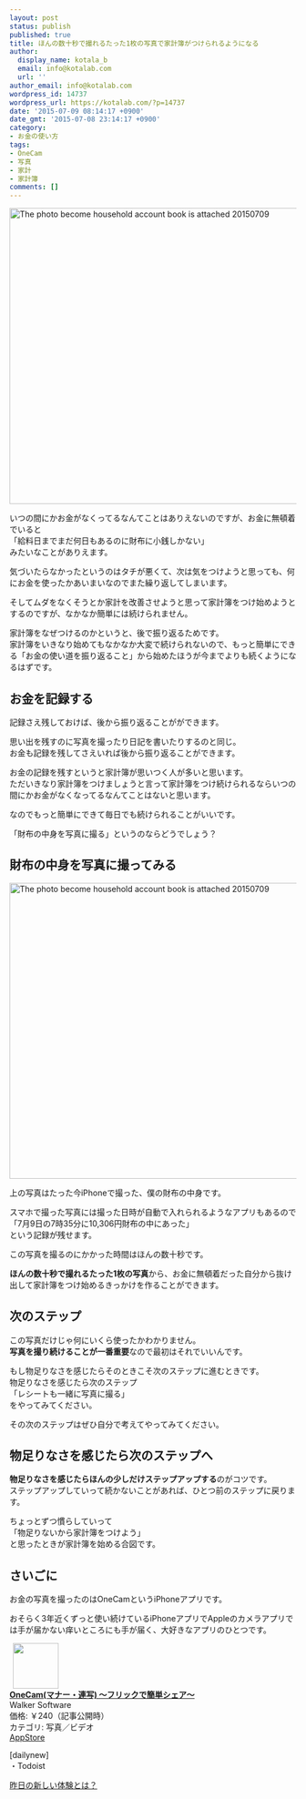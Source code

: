 ```yaml
---
layout: post
status: publish
published: true
title: ほんの数十秒で撮れるたった1枚の写真で家計簿がつけられるようになる
author:
  display_name: kotala_b
  email: info@kotalab.com
  url: ''
author_email: info@kotalab.com
wordpress_id: 14737
wordpress_url: https://kotalab.com/?p=14737
date: '2015-07-09 08:14:17 +0900'
date_gmt: '2015-07-08 23:14:17 +0900'
category:
- お金の使い方
tags:
- OneCam
- 写真
- 家計
- 家計簿
comments: []
---
```

<p><img src="https://kotalab.com/wp-content/uploads/2015/07/the-photo-become-household-account-book-is-attached_20150709.jpg" alt="The photo become household account book is attached 20150709" width="780" height ="520" class="aligncenter size-large" /></p>
<p>いつの間にかお金がなくってるなんてことはありえないのですが、お金に無頓着でいると<br />
「給料日までまだ何日もあるのに財布に小銭しかない」<br />
みたいなことがありえます。</p>
<p>気づいたらなかったというのはタチが悪くて、次は気をつけようと思っても、何にお金を使ったかあいまいなのでまた繰り返してしまいます。</p>
<p>そしてムダをなくそうとか家計を改善させようと思って家計簿をつけ始めようとするのですが、なかなか簡単には続けられません。</p>
<p>家計簿をなぜつけるのかというと、後で振り返るためです。<br />
家計簿をいきなり始めてもなかなか大変で続けられないので、もっと簡単にできる「お金の使い道を振り返ること」から始めたほうが今までよりも続くようになるはずです。</p>
<!--more-->
<h2>お金を記録する</h2>
<p>記録さえ残しておけば、後から振り返ることがができます。</p>
<p>思い出を残すのに写真を撮ったり日記を書いたりするのと同じ。<br />
お金も記録を残してさえいれば後から振り返ることができます。</p>
<p>お金の記録を残すというと家計簿が思いつく人が多いと思います。<br />
ただいきなり家計簿をつけましょうと言って家計簿をつけ続けられるならいつの間にかお金がなくなってるなんてことはないと思います。</p>
<p>なのでもっと簡単にできて毎日でも続けられることがいいです。</p>
<p>「財布の中身を写真に撮る」というのならどうでしょう？</p>
<h2>財布の中身を写真に撮ってみる</h2>
<p><img src="https://kotalab.com/wp-content/uploads/2015/07/the-photo-become-household-account-book-is-attached_20150709.jpg" alt="The photo become household account book is attached 20150709" width="780" height ="520" class="aligncenter size-large" /></p>
<p>上の写真はたった今iPhoneで撮った、僕の財布の中身です。</p>
<p>スマホで撮った写真には撮った日時が自動で入れられるようなアプリもあるので<br />
「7月9日の7時35分に10,306円財布の中にあった」<br />
という記録が残せます。</p>
<p>この写真を撮るのにかかった時間はほんの数十秒です。</p>
<p><strong>ほんの数十秒で撮れるたった1枚の写真</strong>から、お金に無頓着だった自分から抜け出して家計簿をつけ始めるきっかけを作ることができます。</p>
<h2>次のステップ</h2>
<p>この写真だけじゃ何にいくら使ったかわかりません。<br />
<strong>写真を撮り続けることが一番重要</strong>なので最初はそれでいいんです。</p>
<p>もし物足りなさを感じたらそのときこそ次のステップに進むときです。<br />
物足りなさを感じたら次のステップ<br />
「レシートも一緒に写真に撮る」<br />
をやってみてください。</p>
<p>その次のステップはぜひ自分で考えてやってみてください。</p>
<h2>物足りなさを感じたら次のステップへ</h2>
<p><strong>物足りなさを感じたらほんの少しだけステップアップする</strong>のがコツです。<br />
ステップアップしていって続かないことがあれば、ひとつ前のステップに戻ります。</p>
<p>ちょっとずつ慣らしていって<br />
「物足りないから家計簿をつけよう」<br />
と思ったときが家計簿を始める合図です。</p>
<h2>さいごに</h2>
<p>お金の写真を撮ったのはOneCamというiPhoneアプリです。</p>
<p>おそらく3年近くずっと使い続けているiPhoneアプリでAppleのカメラアプリでは手が届かない痒いところにも手が届く、大好きなアプリのひとつです。</p>
<div class="applink">
<div class="applinkimg"><a href="https://itunes.apple.com/jp/app/onecam-mana-lian-xie-furikkude/id422845617?mt=8&uo=4&at=10l4yU" rel="nofollow" target="_blank"><img hspace="6" src="http://is3.mzstatic.com/image/pf/us/r30/Purple3/v4/c2/39/a0/c239a09b-69ad-a36a-c90d-efb32f92b3bc/mzl.yomyaokm.png" width="80" /></a></div>
<div class="applinktext">
<div class="applinktitle"><strong><a href="https://itunes.apple.com/jp/app/onecam-mana-lian-xie-furikkude/id422845617?mt=8&uo=4&at=10l4yU" rel="nofollow" target="_blank">OneCam(マナー・連写) 〜フリックで簡単シェア〜</a></strong></div>
<div class="applinkinfo">Walker Software</div>
<div class="applinkinfo">価格: ￥240（記事公開時）</div>
<div class="applinkinfo">カテゴリ: 写真／ビデオ</div>
</div>
<div class="clear"></div>
<div class="appstorelink"><a href="https://itunes.apple.com/jp/app/onecam-mana-lian-xie-furikkude/id422845617?mt=8&uo=4&at=10l4yU" rel="nofollow" target="_blank">AppStore</a></div>
</div>
<p>[dailynew]<br />
・Todoist</p>
<p><a href="https://kotalab.com/lets-start-1day1new" title="昨日の新しい体験とは？">昨日の新しい体験とは？</a></p>
<div class="clear"></div>
